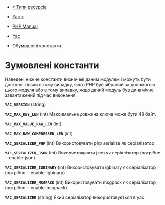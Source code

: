 - [« Типи ресурсів](yac.resources.md)
- [Yac »](class.yac.md)

- [PHP Manual](index.md)
- [Yac](book.yac.md)
- Обумовлені константи

# Зумовлені константи

Наведені нижче константи визначені даним модулем і можуть бути
доступні тільки в тому випадку, якщо PHP був зібраний за допомогою цього
модуля або в тому випадку, якщо даний модуль був динамічно завантажений
під час виконання.

**`YAC_VERSION`** (string)

**`YAC_MAX_KEY_LEN`** (int)
Максимальна довжина ключа може бути 48 байт.

**`YAC_MAX_VALUE_RAW_LEN`** (int)

**`YAC_MAX_RAW_COMPRESSED_LEN`** (int)

**`YAC_SERIALIZER_PHP`** (int)
Використовувати php serialize як серіалізатор

**`YAC_SERIALIZER_JSON`** (int)
Використовувати json як серіалізатор (потрібно --enable-json)

**`YAC_SERIALIZER_IGBINARY`** (int)
Використовувати igbinary як серіалізатор (потрібно
--enable-igbinary)

**`YAC_SERIALIZER_MSGPACK`** (int)
Використовувати msgpack як серіалізатор (потрібно
--enable-msgpack)

**`YAC_SERIALIZER`** (string)
Який серіалізатор використовується в yac
